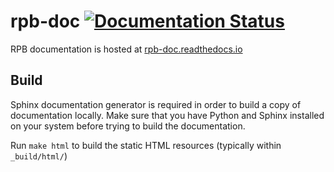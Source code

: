 # rpb-doc [![Documentation Status](https://readthedocs.org/projects/rpb-doc/badge/?version=latest)](http://rpb-doc.readthedocs.io/en/latest/?badge=latest)

RPB documentation is hosted at [rpb-doc.readthedocs.io](http://rpb-doc.readthedocs.io "ddRPB platform reference documentation")

## Build

Sphinx documentation generator is required in order to build a copy of documentation locally. Make sure that you have Python and Sphinx installed on your system before trying to build the  documentation.

Run `make html` to build the static HTML resources (typically within `_build/html/`)

